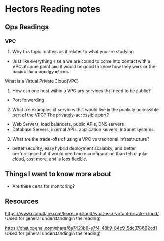 # Hectors Reading notes


## Ops Readings


### VPC

1. Why this topic matters as it relates to what you are studying

- Just like everything else a we are bound to come into contact with a VPC at some point and it would be good to know how they work or the basics like a topolgy of one.

What is a Virtual Private Cloud(VPC)

1. How can one host within a VPC any services that need to be public?

- Port forwarding

2. What are examples of services that would live in the publicly-accessible part of the VPC? The privately-accessible part?

- Web Servers, load balancers, public APIs, DNS servers
- Database Servers, internal APIs, application servers, intranet systems. 

3. What are the trade-offs of using a VPC vs traditional infrastructure?

- better security, easy hybrid deployment scalabity, and better performance but it would need more configuration than teh regular cloud, cost more, and is less flexible.

## Things I want to know more about

- Are there certs for monitoring?
 
## Resources

https://www.cloudflare.com/learning/cloud/what-is-a-virtual-private-cloud/
(Used for general understandingin the reading)

https://chat.openai.com/share/6a7423b6-e7f4-48b9-84c9-5dc378662cd1
(Used for general understandingin the reading)